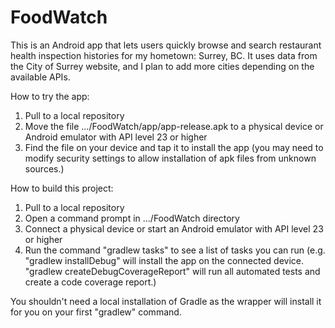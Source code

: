 # FoodWatch
This is an Android app that lets users quickly browse and search restaurant health inspection histories for my hometown: Surrey, BC. It uses data from the City of Surrey website, and I plan to add more cities depending on the available APIs.

How to try the app:
1. Pull to a local repository
2. Move the file .../FoodWatch/app/app-release.apk to a physical device or Android emulator with API level 23 or higher
3. Find the file on your device and tap it to install the app (you may need to modify security settings to allow installation of apk files from unknown sources.)

How to build this project:
1. Pull to a local repository
2. Open a command prompt in .../FoodWatch directory
3. Connect a physical device or start an Android emulator with API level 23 or higher
4. Run the command "gradlew tasks" to see a list of tasks you can run (e.g. "gradlew installDebug" will install the app on the connected device. "gradlew createDebugCoverageReport" will run all automated tests and create a code coverage report.)

You shouldn't need a local installation of Gradle as the wrapper will install it for you on your first "gradlew" command.
